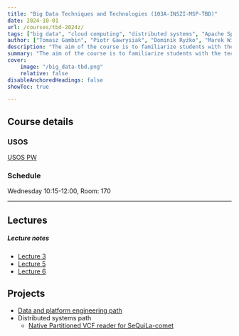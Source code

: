 ```yaml
---
title: "Big Data Techniques and Technologies (103A-INSZI-MSP-TBD)" 
date: 2024-10-01
url: /courses/tbd-2024z/
tags: ["big data", "cloud computing", "distributed systems", "Apache Spark", "infrastructure as code", "DevOps", "CloudOps"]
author: ["Tomasz Gambin", "Piotr Gawrysiak", "Dominik Ryżko", "Marek Wiewiórka"]
description: "The aim of the course is to familiarize students with the techniques used in Big Data analyses. The main focus will be on discussing issues related to the use of tools and designing own solutions within the Hadoop ecosystem and cloud resources. As part of the lecture and project implementation, students will learn about how to organize data in Big Data systems, including SQL interfaces, distributed formats and databases. Students will learn how to design and implement their own distributed algorithms using Apache Spark." 
summary: "The aim of the course is to familiarize students with the techniques used in Big Data analyses. The main focus will be on discussing issues related to the use of tools and designing own solutions within the Hadoop ecosystem and cloud resources. As part of the lecture and project implementation, students will learn about how to organize data in Big Data systems, including SQL interfaces, distributed formats and databases. Students will learn how to design and implement their own distributed algorithms using Apache Spark."
cover:
    image: "/big_data-tbd.png"
    relative: false
disableAnchoredHeadings: false
showToc: true

---
```


## Course details

### USOS

[USOS PW](https://usosweb.usos.pw.edu.pl/kontroler.php?_action=katalog2%2Fprzedmioty%2FpokazPrzedmiot&prz_kod=103A-INSZI-MSP-TBD&callback=g_c84006ad&lang=pl)

### Schedule

Wednesday 10:15-12:00, Room: 170

---

## Lectures

##### Lecture notes

* [Lecture 3](lecture_3.pdf)
* [Lecture 5](lecture_5.pdf)
* [Lecture 6](lecture_6.pdf)


## Projects

- [Data and platform engineering path](https://github.com/bdg-tbd/tbd-workshop-1)
- Distributed systems path
  - [Native Partitioned VCF reader for SeQuiLa-comet](https://docs.google.com/document/d/1c1iSWLWLx18m4mC6--HkkvtqKzQwA6AaXFoQrxG1nIc/edit?usp=sharing)
